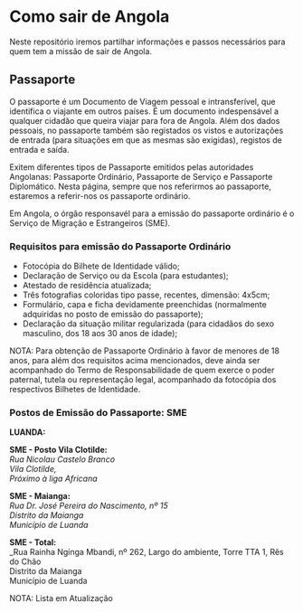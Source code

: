 # Como sair de Angola

Neste repositório iremos partilhar informações e passos necessários para quem tem a missão de sair de Angola.


## Passaporte

O passaporte é um Documento de Viagem pessoal e intransferível, que identifica o viajante em outros países.
É um documento indespensável a qualquer cidadão que queira viajar para fora de Angola. Além dos dados pessoais,
no passaporte também são registados os vistos e autorizações de entrada (para situações em que as mesmas são exigidas),
registos de entrada e saída.

Exitem diferentes tipos de Passaporte emitidos pelas autoridades Angolanas: Passaporte Ordinário, Passaporte de Serviço e
Passaporte Diplomático. Nesta página, sempre que nos referirmos ao passaporte, estaremos a referir-nos os passaporte ordinário.

Em Angola, o órgão responsavél para a emissão do passaporte ordinário é o Serviço de Migração e Estrangeiros (SME).

### **Requisitos para emissão do Passaporte Ordinário**

- Fotocópia do Bilhete de Identidade válido;
- Declaração de Serviço ou da Escola (para estudantes);
- Atestado de residência atualizada;
- Três fotografias coloridas tipo passe, recentes, dimensão: 4x5cm;
- Formulário, capa e ficha devidamente preenchidas (normalmente adquiridas no posto de emissão do passaporte);
- Declaração da situação militar regularizada (para cidadãos do sexo masculino, dos 18 aos 30 anos de idade);

NOTA: Para obtenção de Passaporte Ordinário à favor de menores de 18 anos, para além dos requisitos acima mencionados, deve ainda ser acompanhado do Termo de Responsabilidade de quem exerce o poder paternal, tutela ou representação legal, acompanhado da fotocópia dos respectivos Bilhetes de Identidade.

### **Postos de Emissão do Passaporte: SME**

**LUANDA:**

**SME - Posto Vila Clotilde:**<br>
_Rua Nicolau Castelo Branco<br>
Vila Clotilde,<br>
Próximo à liga Africana_

**SME - Maianga:**<br>
_Rua Dr. José Pereira do Nascimento, nº 15<br>
Distrito da Maianga<br>
Município de Luanda_

**SME - Total:**<br>
_Rua Rainha Nginga Mbandi, nº 262, Largo do ambiente, Torre TTA 1, Rês do Chão<br>
Distrito da Maianga<br>
Município de Luanda


NOTA: Lista em Atualização
